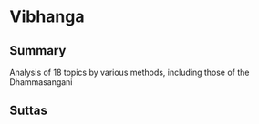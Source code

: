 # Vibhanga

## Summary

Analysis of 18 topics by various methods, including those of the Dhammasangani

## Suttas